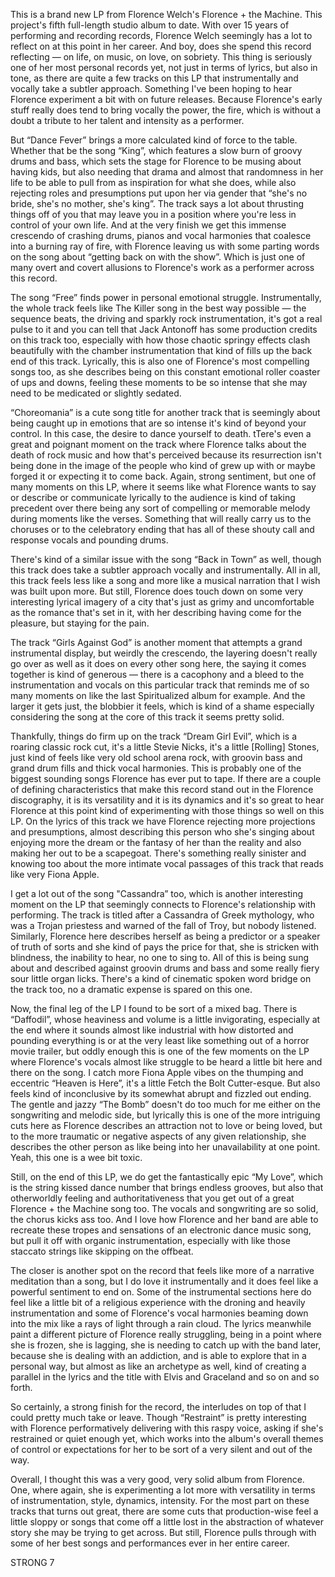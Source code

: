This is a brand new LP from Florence Welch's Florence + the Machine. This project's fifth full-length studio album to date. With over 15 years of performing and recording records, Florence Welch seemingly has a lot to reflect on at this point in her career. And boy, does she spend this record reflecting — on life, on music, on love, on sobriety. This thing is seriously one of her most personal records yet, not just in terms of lyrics, but also in tone, as there are quite a few tracks on this LP that instrumentally and vocally take a subtler approach. Something I've been hoping to hear Florence experiment a bit with on future releases. Because Florence's early stuff really does tend to bring vocally the power, the fire, which is without a doubt a tribute to her talent and intensity as a performer.

But “Dance Fever” brings a more calculated kind of force to the table. Whether that be the song “King”, which features a slow burn of groovy drums and bass, which sets the stage for Florence to be musing about having kids, but also needing that drama and almost that randomness in her life to be able to pull from as inspiration for what she does, while also rejecting roles and presumptions put upon her via gender that “she's no bride, she's no mother, she's king”. The track says a lot about thrusting things off of you that may leave you in a position where you're less in control of your own life. And at the very finish we get this immense crescendo of crashing drums, pianos and vocal harmonies that coalesce into a burning ray of fire, with Florence leaving us with some parting words on the song about “getting back on with the show”. Which is just one of many overt and covert allusions to Florence's work as a performer across this record.

The song “Free” finds power in personal emotional struggle. Instrumentally, the whole track feels like The Killer song in the best way possible — the sequence beats, the driving and sparkly rock instrumentation, it's got a real pulse to it and you can tell that Jack Antonoff has some production credits on this track too, especially with how those chaotic springy effects clash beautifully with the chamber instrumentation that kind of fills up the back end of this track. Lyrically, this is also one of Florence's most compelling songs too, as she describes being on this constant emotional roller coaster of ups and downs, feeling these moments to be so intense that she may need to be medicated or slightly sedated.

“Choreomania” is a cute song title for another track that is seemingly about being caught up in emotions that are so intense it's kind of beyond your control. In this case, the desire to dance yourself to death. tTere's even a great and poignant moment on the track where Florence talks about the death of rock music and how that's perceived because its resurrection isn't being done in the image of the people who kind of grew up with or maybe forged it or expecting it to come back. Again, strong sentiment, but one of many moments on this LP, where it seems like what Florence wants to say or describe or communicate lyrically to the audience is kind of taking precedent over there being any sort of compelling or memorable melody during moments like the verses. Something that will really carry us to the choruses or to the celebratory ending that has all of these shouty call and response vocals and pounding drums.

There's kind of a similar issue with the song “Back in Town” as well, though this track does take a subtler approach vocally and instrumentally. All in all, this track feels less like a song and more like a musical narration that I wish was built upon more. But still, Florence does touch down on some very interesting lyrical imagery of a city that's just as grimy and uncomfortable as the romance that's set in it, with her describing having come for the pleasure, but staying for the pain.

The track “Girls Against God” is another moment that attempts a grand instrumental display, but weirdly the crescendo, the layering doesn't really go over as well as it does on every other song here, the saying it comes together is kind of generous — there is a cacophony and a bleed to the instrumentation and vocals on this particular track that reminds me of so many moments on like the last Spiritualized album for example. And the larger it gets just, the blobbier it feels, which is kind of a shame especially considering the song at the core of this track it seems pretty solid.

Thankfully, things do firm up on the track “Dream Girl Evil”, which is a roaring classic rock cut, it's a little Stevie Nicks, it's a little [Rolling] Stones, just kind of feels like very old school arena rock, with groovin bass and grand drum fills and thick vocal harmonies. This is probably one of the biggest sounding songs Florence has ever put to tape. If there are a couple of defining characteristics that make this record stand out in the Florence discography, it is its versatility and it is its dynamics and it's so great to hear Florence at this point kind of experimenting with those things so well on this LP. On the lyrics of this track we have Florence rejecting more projections and presumptions, almost describing this person who she's singing about enjoying more the dream or the fantasy of her than the reality and also making her out to be a scapegoat. There's something really sinister and knowing too about the more intimate vocal passages of this track that reads like very Fiona Apple.

I get a lot out of the song "Cassandra” too, which is another interesting moment on the LP that seemingly connects to Florence's relationship with performing. The track is titled after a Cassandra of Greek mythology, who was a Trojan priestess and warned of the fall of Troy, but nobody listened. Similarly, Florence here describes herself as being a predictor or a speaker of truth of sorts and she kind of pays the price for that, she is stricken with blindness, the inability to hear, no one to sing to. All of this is being sung about and described against groovin drums and bass and some really fiery sour little organ licks. There's a kind of cinematic spoken word bridge on the track too, no a dramatic expense is spared on this one.

Now, the final leg of the LP I found to be sort of a mixed bag. There is “Daffodil”, whose heaviness and volume is a little invigorating, especially at the end where it sounds almost like industrial with how distorted and pounding everything is or at the very least like something out of a horror movie trailer, but oddly enough this is one of the few moments on the LP where Florence's vocals almost like struggle to be heard a little bit here and there on the song. I catch more Fiona Apple vibes on the thumping and eccentric “Heaven is Here”, it's a little Fetch the Bolt Cutter-esque. But also feels kind of inconclusive by its somewhat abrupt and fizzled out ending. The gentle and jazzy “The Bomb” doesn't do too much for me either on the songwriting and melodic side, but lyrically this is one of the more intriguing cuts here as Florence describes an attraction not to love or being loved, but to the more traumatic or negative aspects of any given relationship, she describes the other person as like being into her unavailability at one point. Yeah, this one is a wee bit toxic.

Still, on the end of this LP, we do get the fantastically epic “My Love”, which is the string kissed dance number that brings endless grooves, but also that otherworldly feeling and authoritativeness that you get out of a great Florence + the Machine song too. The vocals and songwriting are so solid, the chorus kicks ass too. And I love how Florence and her band are able to recreate these tropes and sensations of an electronic dance music song, but pull it off with organic instrumentation, especially with like those staccato strings like skipping on the offbeat.

The closer is another spot on the record that feels like more of a narrative meditation than a song, but I do love it instrumentally and it does feel like a powerful sentiment to end on. Some of the instrumental sections here do feel like a little bit of a religious experience with the droning and heavily instrumentation and some of Florence's vocal harmonies beaming down into the mix like a rays of light through a rain cloud. The lyrics meanwhile paint a different picture of Florence really struggling, being in a point where she is frozen, she is lagging, she is needing to catch up with the band later, because she is dealing with an addiction, and is able to explore that in a personal way, but almost as like an archetype as well, kind of creating a parallel in the lyrics and the title with Elvis and Graceland and so on and so forth.

So certainly, a strong finish for the record, the interludes on top of that I could pretty much take or leave. Though “Restraint” is pretty interesting with Florence performatively delivering with this raspy voice, asking if she's restrained or quiet enough yet, which works into the album's overall themes of control or expectations for her to be sort of a very silent and out of the way.

Overall, I thought this was a very good, very solid album from Florence. One, where again, she is experimenting a lot more with versatility in terms of instrumentation, style, dynamics, intensity. For the most part on these tracks that turns out great, there are some cuts that production-wise feel a little sloppy or songs that come off a little lost in the abstraction of whatever story she may be trying to get across. But still, Florence pulls through with some of her best songs and performances ever in her entire career.

STRONG 7

